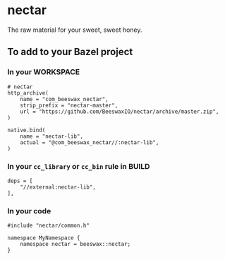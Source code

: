 # nectar
The raw material for your sweet, sweet honey.

## To add to your Bazel project

### In your WORKSPACE

    # nectar
    http_archive(
        name = "com_beeswax_nectar",
        strip_prefix = "nectar-master",
        url = "https://github.com/BeeswaxIO/nectar/archive/master.zip",
    )

    native.bind(
        name = "nectar-lib",
        actual = "@com_beeswax_nectar//:nectar-lib",
    )

### In your `cc_library` or `cc_bin` rule in BUILD

    deps = [
        "//external:nectar-lib",
    ],

### In your code

    #include "nectar/common.h"
    
    namespace MyNamespace {
        namespace nectar = beeswax::nectar;
    }
